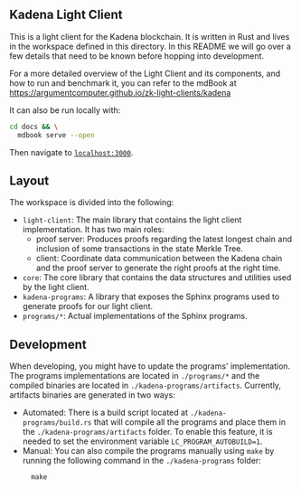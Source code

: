 ## Kadena Light Client

This is a light client for the Kadena blockchain. It is written in Rust and lives in the workspace defined in this directory. In this README we will go over a few details that need to be known before hopping into development.

For a more detailed overview of the Light Client and its components, and how to run and benchmark it, you can refer to the mdBook at https://argumentcomputer.github.io/zk-light-clients/kadena

It can also be run locally with:

```bash
cd docs && \
  mdbook serve --open
```

Then navigate to [`localhost:3000`](http://localhost:3000).

## Layout

The workspace is divided into the following:

- `light-client`: The main library that contains the light client implementation. It has two main roles:
    - proof server: Produces proofs regarding the latest longest chain and inclusion of some transactions in the state Merkle Tree.
    - client: Coordinate data communication between the Kadena chain and the proof server to generate the right proofs at the right time.
- `core`: The core library that contains the data structures and utilities used by the light client.
- `kadena-programs`: A library that exposes the Sphinx programs used to generate proofs for our light client.
- `programs/*`: Actual implementations of the Sphinx programs.

## Development

When developing, you might have to update the programs' implementation. The programs implementations are located in
`./programs/*` and the compiled binaries are located in
`./kadena-programs/artifacts`. Currently, artifacts binaries are generated in two ways:

- Automated: There is a build script located at
  `./kadena-programs/build.rs` that will compile all the programs and place them in the `./kadena-programs/artifacts`
  folder. To enable this feature, it is needed to set the environment variable `LC_PROGRAM_AUTOBUILD=1`.
- Manual: You can also compile the programs manually using `make` by running the following command in the
  `./kadena-programs` folder:
  ```shell
    make
    ```
